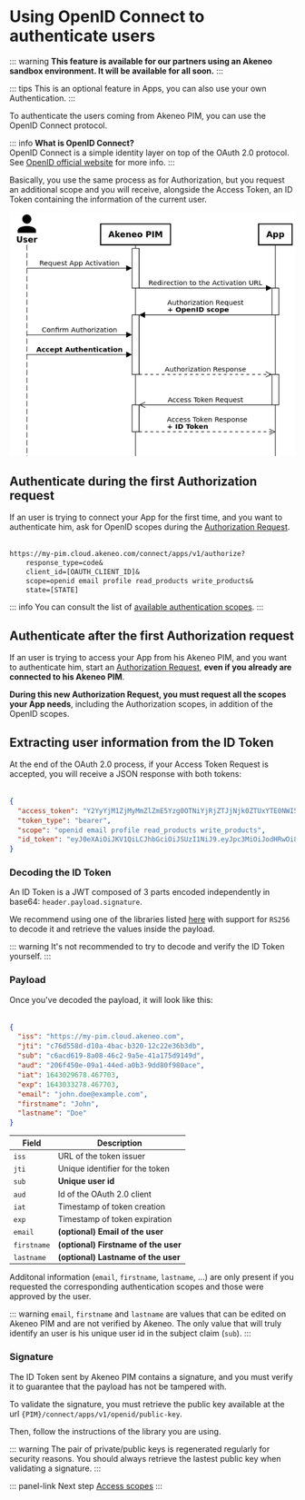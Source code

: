 # Using OpenID Connect to authenticate users

::: warning
**This feature is available for our partners using an Akeneo sandbox environment. It will be available for all soon.**
:::

::: tips
This is an optional feature in Apps, you can also use your own Authentication.
:::

To authenticate the users coming from Akeneo PIM, you can use the OpenID Connect protocol.

::: info
**What is OpenID Connect?**  
OpenID Connect is a simple identity layer on top of the OAuth 2.0 protocol.  
See [OpenID official website](https://openid.net/connect/) for more info.
:::

Basically, you use the same process as for Authorization, but you request an additional scope and you will receive,
alongside the Access Token, an ID Token containing the information of the current user.

![App authentication diagram](../img/apps/app-authentication-sequence-diagram.png)

## Authenticate during the first Authorization request

If an user is trying to connect your App for the first time, and you want to authenticate him, ask for OpenID scopes
during the [Authorization Request](/apps/using-oauth2.html#authorization-request).

```

https://my-pim.cloud.akeneo.com/connect/apps/v1/authorize?
    response_type=code&
    client_id=[OAUTH_CLIENT_ID]&
    scope=openid email profile read_products write_products&
    state=[STATE]
```

::: info
You can consult the list of [available authentication scopes](/apps/access-scopes.html#available-authentication-scopes).
:::

## Authenticate after the first Authorization request

If an user is trying to access your App from his Akeneo PIM, and you want to authenticate him, start an
[Authorization Request](/apps/using-oauth2.html#authorization-request),
**even if you already are connected to his Akeneo PIM**.

**During this new Authorization Request, you must request all the scopes your App needs**, including the Authorization
scopes, in addition of the OpenID scopes.

## Extracting user information from the ID Token

At the end of the OAuth 2.0 process, if your Access Token Request is accepted, you will receive a JSON response with
both tokens:

```json

{
  "access_token": "Y2YyYjM1ZjMyMmZlZmE5Yzg0OTNiYjRjZTJjNjk0ZTUxYTE0NWI5Zm",
  "token_type": "bearer",
  "scope": "openid email profile read_products write_products",
  "id_token": "eyJ0eXAiOiJKV1QiLCJhbGciOiJSUzI1NiJ9.eyJpc3MiOiJodHRwOi8vM.XcmmANmSC2RHqWOI"
}
```

### Decoding the ID Token

An ID Token is a JWT composed of 3 parts encoded independently in base64: `header.payload.signature`.

We recommend using one of the libraries listed [here](https://jwt.io/libraries) with support for `RS256` to decode it
and retrieve the values inside the payload.

::: warning
It's not recommended to try to decode and verify the ID Token yourself.
:::

### Payload

Once you've decoded the payload, it will look like this:

```json

{
  "iss": "https://my-pim.cloud.akeneo.com",
  "jti": "c76d558d-d10a-4bac-b320-12c22e36b3db",
  "sub": "c6acd619-8a08-46c2-9a5e-41a175d9149d",
  "aud": "206f450e-09a1-44ed-a0b3-9dd80f980ace",
  "iat": 1643029678.467703,
  "exp": 1643033278.467703,
  "email": "john.doe@example.com",
  "firstname": "John",
  "lastname": "Doe"
}
```

| Field       | Description                          |
|-------------|--------------------------------------|
| `iss`       | URL of the token issuer              |
| `jti`       | Unique identifier for the token      |
| `sub`       | **Unique user id**                   |
| `aud`       | Id of the OAuth 2.0 client           |
| `iat`       | Timestamp of token creation          |
| `exp`       | Timestamp of token expiration        |
| `email`     | **(optional) Email of the user**     |
| `firstname` | **(optional) Firstname of the user** |
| `lastname`  | **(optional) Lastname of the user**  |

Additonal information (`email`, `firstname`, `lastname`, ...) are only present if you requested the corresponding
authentication scopes and those were approved by the user.

::: warning
`email`, `firstname` and `lastname` are values that can be edited on Akeneo PIM and are not verified by
Akeneo. The only value that will truly identify an user is his unique user id in the subject claim (`sub`).
:::

### Signature

The ID Token sent by Akeneo PIM contains a signature, and you must verify it to guarantee that the payload has not be
tampered with.

To validate the signature, you must retrieve the public key available at the
url `{PIM}/connect/apps/v1/openid/public-key`.

Then, follow the instructions of the library you are using.

::: warning
The pair of private/public keys is regenerated regularly for security reasons. You should always retrieve
the lastest public key when validating a signature.
:::

::: panel-link Next step [Access scopes](/apps/access-scopes.html)
:::
